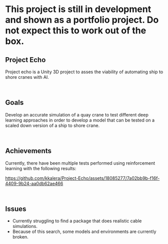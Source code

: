 # This project is still in development and shown as a portfolio project. Do not expect this to work out of the box.

## Project Echo

Project echo is a Unity 3D project to asses the viability of automating ship to shore cranes with AI.

&nbsp;

## Goals

Develop an accurate simulation of a quay crane to test different deep learning approaches in order to develop a model that can be tested on a scaled down version of a ship to shore crane.

&nbsp;

## Achievements

Currently, there have been multiple tests performed using reinforcement learning with the following results:

https://github.com/kkalera/Project-Echo/assets/18085277/7a02bb9b-f16f-4409-9b24-aa0db62ae466


&nbsp;

## Issues

- Currently struggling to find a package that does realistic cable simulations.
- Because of this search, some models and environments are currently broken.

